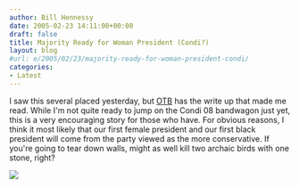 ```yaml
---
author: Bill Hennessy
date: 2005-02-23 14:11:00+00:00
draft: false
title: Majority Ready for Woman President (Condi?)
layout: blog
#url: e/2005/02/23/majority-ready-for-woman-president-condi/
categories:
- Latest
---
```


I saw this several placed yesterday, but [OTB](https://www.outsidethebeltway.com/archives/9359) has the write up that made me read. While I'm not quite ready to jump on the Condi 08 bandwagon just yet, this is a very encouraging story for those who have. For obvious reasons, I think it most likely that our first female president and our first black president will come from the party viewed as the more conservative. If you're going to tear down walls, might as well kill two archaic birds with one stone, right?

![](https://blog.billhennessy.com/aggbug.aspx?PostID=1207)

